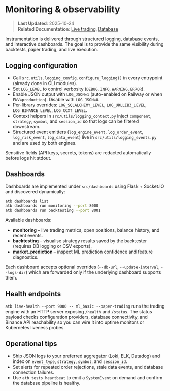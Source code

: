 # Monitoring & observability

> **Last Updated**: 2025-10-24  
> **Related Documentation**: [Live trading](live_trading.md), [Database](database.md)

Instrumentation is delivered through structured logging, database events, and interactive dashboards. The goal is to provide the
same visibility during backtests, paper trading, and live execution.

## Logging configuration

- Call `src.utils.logging_config.configure_logging()` in every entrypoint (already done in CLI modules).
- Set `LOG_LEVEL` to control verbosity (`DEBUG`, `INFO`, `WARNING`, `ERROR`).
- Enable JSON output with `LOG_JSON=1` (auto-enabled on Railway or when `ENV=production`). Disable with `LOG_JSON=0`.
- Per-library overrides: `LOG_SQLALCHEMY_LEVEL`, `LOG_URLLIB3_LEVEL`, `LOG_BINANCE_LEVEL`, `LOG_CCXT_LEVEL`.
- Context helpers in `src/utils/logging_context.py` inject `component`, `strategy`, `symbol`, and `session_id` so that logs can be
  filtered downstream.
- Structured event emitters (`log_engine_event`, `log_order_event`, `log_risk_event`, `log_data_event`) live in
  `src/utils/logging_events.py` and are used by both engines.

Sensitive fields (API keys, secrets, tokens) are redacted automatically before logs hit stdout.

## Dashboards

Dashboards are implemented under `src/dashboards` using Flask + Socket.IO and discovered dynamically:

```bash
atb dashboards list
atb dashboards run monitoring --port 8000
atb dashboards run backtesting --port 8001
```

Available dashboards:

- **monitoring** – live trading metrics, open positions, balance history, and recent events.
- **backtesting** – visualise strategy results saved by the backtester (requires DB logging or CSV exports).
- **market_prediction** – inspect ML prediction confidence and feature diagnostics.

Each dashboard accepts optional overrides (`--db-url`, `--update-interval`, `--logs-dir`) which are forwarded only if the
underlying dashboard supports them.

## Health endpoints

`atb live-health --port 9000 -- ml_basic --paper-trading` runs the trading engine with an HTTP server exposing `/health` and
`/status`. The status payload checks configuration providers, database connectivity, and Binance API reachability so you can wire
it into uptime monitors or Kubernetes liveness probes.

## Operational tips

- Ship JSON logs to your preferred aggregator (Loki, ELK, Datadog) and index on `event_type`, `strategy`, `symbol`, and
  `session_id`.
- Set alerts for repeated order rejections, stale data events, and database connection failures.
- Use `atb tests heartbeat` to emit a `SystemEvent` on demand and confirm the database pipeline is healthy.
